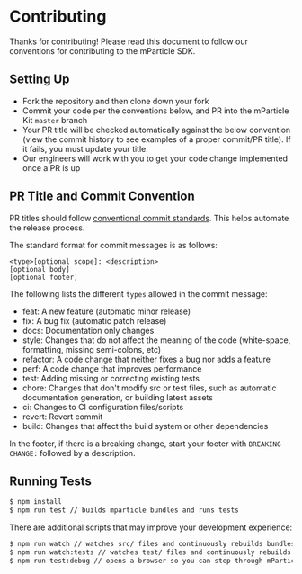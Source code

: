 # Contributing

Thanks for contributing! Please read this document to follow our conventions for contributing to the mParticle SDK.

## Setting Up

-   Fork the repository and then clone down your fork
-   Commit your code per the conventions below, and PR into the mParticle Kit `master` branch
-   Your PR title will be checked automatically against the below convention (view the commit history to see examples of a proper commit/PR title). If it fails, you must update your title.
-   Our engineers will work with you to get your code change implemented once a PR is up

## PR Title and Commit Convention

PR titles should follow [conventional commit standards](https://www.conventionalcommits.org/). This helps automate the release process.

The standard format for commit messages is as follows:

```
<type>[optional scope]: <description>
[optional body]
[optional footer]
```

The following lists the different `types` allowed in the commit message:

-   feat: A new feature (automatic minor release)
-   fix: A bug fix (automatic patch release)
-   docs: Documentation only changes
-   style: Changes that do not affect the meaning of the code (white-space, formatting, missing semi-colons, etc)
-   refactor: A code change that neither fixes a bug nor adds a feature
-   perf: A code change that improves performance
-   test: Adding missing or correcting existing tests
-   chore: Changes that don't modify src or test files, such as automatic documentation generation, or building latest assets
-   ci: Changes to CI configuration files/scripts
-   revert: Revert commit
-   build: Changes that affect the build system or other dependencies

In the footer, if there is a breaking change, start your footer with `BREAKING CHANGE:` followed by a description.

## Running Tests

```bash
$ npm install
$ npm run test // builds mparticle bundles and runs tests
```

There are additional scripts that may improve your development experience:
```bash
$ npm run watch // watches src/ files and continuously rebuilds bundles as changes are made
$ npm run watch:tests // watches test/ files and continuously rebuilds test bundles as changes are made
$ npm run test:debug // opens a browser so you can step through mParticle and test code
```